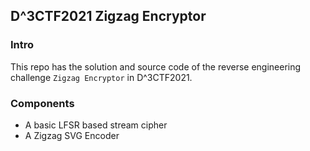 ## D^3CTF2021 Zigzag Encryptor

### Intro

This repo has the solution and source code of the reverse engineering challenge `Zigzag Encryptor` in D^3CTF2021.

### Components

- A basic LFSR based stream cipher
- A Zigzag SVG Encoder